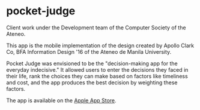 # pocket-judge

Client work under the Development team of the Computer Society of the Ateneo.

This app is the mobile implementation of the design created by Apollo Clark Co, BFA Information Design '16 of the Ateneo de Manila University.

Pocket Judge was envisioned to be the "decision-making app for the everyday indecisive." It allowed users to enter the decisions they faced in their life, rank the choices they can make based on factors like timeliness and cost, and the app produces the best decision by weighting these factors.

The app is available on the [Apple App Store](https://itunes.apple.com/ph/app/pocket-judge/id1099025003?mt=8).
